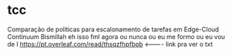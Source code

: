 # tcc
Comparação de políticas para escalonamento de tarefas em Edge-Cloud Continuum
Bismillah eh isso fml agora ou nunca
ou eu me formo ou eu vou de I
https://pt.overleaf.com/read/thsqzfhpfbpb <---- link pra ver o txt 

